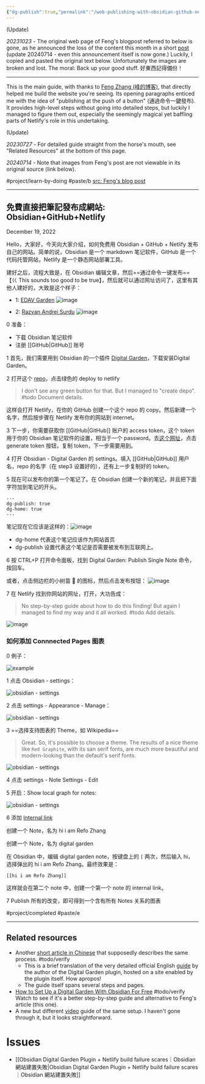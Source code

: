 ```yaml
---
{"dg-publish":true,"permalink":"/web-publishing-with-obsidian-github-netlify-obdisian/","tags":["#project/learn-by-doing","#paste/b","#todo","#project/completed","#paste/e","#todo/verify"],"noteIcon":"2"}
---
```


(Update)

*20231023* - The original web page of Feng's blogpost referred to below is gone, as he announced the loss of the content this month in a short [post](https://www.fengrin.me/blog/my-first-post) (update 20240714 - even this announcement itself is now gone.) Luckily, I copied and pasted the original text below. Unfortunately the images are broken and lost. The moral: Back up your good stuff. 好東西記得備份！

---

This is the main guide, with thanks to [Feng Zhang (峰的博客)](https://fengrin.me/), that directly helped me build the website you're seeing. Its opening paragraphs enticed me with the idea of "publishing at the push of a button" (通過命令一鍵發布). It provides high-level steps without going into detailed steps, but luckily I managed to figure them out, especially the seemingly magical yet baffling parts of Netlify's role in this undertaking.

(Update) 

*20230727* - For detailed guide straight from the horse's mouth, see "Related Resources" at the bottom of this page.

*20240714* - Note that images from Feng's post are not viewable in its original source (link below).

#project/learn-by-doing 
#paste/b 
[src: Feng's blog post](https://fengrin.me/posts/2022-12-19-publish-your-website-free-use-your-local-note-obsidian-gitHub-netlify)

---
## 免費直接把筆記發布成網站: Obsidian+GitHub+Netlify

December 19, 2022

Hello，大家好，今天向大家介绍，如何免费用 Obsidian + GitHub + Netlify 发布自己的网站。简单的说，Obsidian 是一个 markdown 笔记软件，GitHub 是一个代码托管网站，Netlify 是一个静态网站部署工具。

建好之后，流程大致是，在 Obsidian 编辑文章，然后==通过命令一键发布==【巜 This sounds too good to be true】，然后就可以通过网址访问了，这里有其他人建好的，大致是这个样子：

-   1: [EDAV Garden](https://edav-garden.netlify.app/)
![image](https://cdn.fengrin.me/2022/2022-12-19-publish-your-website-free-use-your-local-note-obsidian-gitHub-netlify-2.png)

-   2: [Razvan Andrei Surdu](https://razvan-andrei-surdu.eu/)
![image](https://cdn.fengrin.me/2022/2022-12-19-publish-your-website-free-use-your-local-note-obsidian-gitHub-netlify-3.png)

0 准备：

-   下载 Obsidian 笔记软件
-   注册 [[GitHub\|GitHub]] 账号

1 首先，我们需要用到 Obsidian 的一个插件 [Digital Garden](https://github.com/oleeskild/obsidian-digital-garden)，下载安装Digital Garden。

2 打开这个 [repo](https://github.com/oleeskild/digitalgarden)，点击绿色的 deploy to netlify
> I don't see any green button for that. But I managed to "create depo". #todo Document details.

这样会打开 Netlify，在你的 GitHub 创建一个这个 repo 的 copy。然后新建一个名字，然后按步骤在 Netlify 发布你的网站到 internet。

3 下一步，你需要获取你 [[GitHub\|GitHub]] 账户的 access token，这个 token 用于你的 Obsidian 笔记软件的设置，相当于一个 password。去[这个网址](https://github.com/settings/tokens/new?scopes=repo)，点击 generate token 按钮，复制 token，下一步需要用到。

4 打开 Obsidian - Digital Garden 的 settings。填入 [[GitHub\|GitHub]] 用户名，repo 的名字（在 step3 设置好的），还有上一步复制好的 token。

5 现在可以发布你的第一个笔记了。在 Obsidian 创建一个新的笔记，并且把下面字符加到笔记的开头。

```
---
dg-publish: true
dg-home: true
---
```

笔记现在它应该是这样的：![image](https://cdn.fengrin.me/2022/2022-12-19-publish-your-website-free-use-your-local-note-obsidian-gitHub-netlify-1.png)

-   dg-home 代表这个笔记应该作为网站首页
-   dg-publish 设置代表这个笔记是否需要被发布到互联网上。

6 按 CTRL+P 打开命令面板，找到 Digital Garden: Publish Single Note 命令，按回车。

或者，点击侧边栏的小树苗 🌱 的图标，然后点击发布按钮：
![image](https://cdn.fengrin.me/2022/2022-12-19-publish-your-website-free-use-your-local-note-obsidian-gitHub-netlify-4.png)

7 在 Netlify 找到你网站的网址，打开，大功告成：
> No step-by-step guide about how to do this finding! But again I managed to find my way and it all worked. #todo Add details.

![image](https://cdn.fengrin.me/2022/2022-12-19-publish-your-website-free-use-your-local-note-obsidian-gitHub-netlify-5.png)

### 如何添加 Connnected Pages 图表

0 例子：

![example](https://cdn.fengrin.me/2022/2022-12-19-publish-your-website-free-use-your-local-note-obsidian-gitHub-netlify-6.png)

1 点击 Obsidian - settings：

![obsidian - settings](https://cdn.fengrin.me/2022/2022-12-19-publish-your-website-free-use-your-local-note-obsidian-gitHub-netlify-7.png)

2 点击 settings - Appearance - Manage：

![obsidian - settings](https://cdn.fengrin.me/2022/2022-12-19-publish-your-website-free-use-your-local-note-obsidian-gitHub-netlify-8.png)

3 ==选择支持图表的 Theme，如 Wikipedia==
> Great. So, it's possible to choose a theme. The results of a nice theme like `Red Graphite`, with its san serif fonts, are much more beautiful and modern-looking than the default's serif fonts.

![obsidian - settings](https://cdn.fengrin.me/2022/2022-12-19-publish-your-website-free-use-your-local-note-obsidian-gitHub-netlify-9.png)

4 点击 settings - Note Settings - Edit

5 开启：Show local graph for notes:

![obsidian - settings](https://cdn.fengrin.me/2022/2022-12-19-publish-your-website-free-use-your-local-note-obsidian-gitHub-netlify-10.png)

6 添加 [Internal link](https://help.obsidian.md/How+to/Internal+link)

创建一个 Note，名为 hi i am Refo Zhang

创建一个 Note，名为 digital garden

在 Obsidian 中，编辑 digital garden note，按键盘上的 `[` 两次，然后输入 hi，选择弹出的 hi i am Refo Zhang。最终效果是：

```
[[hi i am Refo Zhang]]
```

这样就会在第二个 note 中，创建一个第一个 note 的 internal link。

7 Publish 所有的改变，即可得到一个含有所有 Notes 关系的图表

#project/completed 
#paste/e

---
## Related resources

- Another [short article in Chinese](https://anotherdayu.com/2022/4222/) that supposedly describes the same process. #todo/verify 
	- This is a brief translation of the very detailed official English [guide](https://dg-docs.ole.dev/getting-started/01-getting-started/) by the author of the Digital Garden plugin, hosted on a site enabled by the plugin itself. How apropos!
	- The guide itself spans several steps and pages.
- [How to Set Up a Digital Garden With Obsidian For Free](https://www.youtube.com/watch?v=kg-9n_A4Tf0) #todo/verify Watch to see if it's a better step-by-step guide and alternative to Feng's article (this one).
- A new but different [video](https://www.bilibili.com/video/BV1HF411173m/?spm_id_from=333.337.search-card.all.click&vd_source=c5814fc82506100ec4b07566dc20d79f) guide of the same setup. I haven't gone through it, but it looks straightforward.
# Issues

- [[Obsidian Digital Garden Plugin + Netlify build failure scares｜Obsidian 網站建置失敗\|Obsidian Digital Garden Plugin + Netlify build failure scares｜Obsidian 網站建置失敗]]
